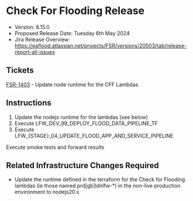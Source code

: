 # Check For Flooding Release

- Version: 8.15.0
- Proposed Release Date: Tuesday 6th May 2024
- Jira Release Overview: https://eaflood.atlassian.net/projects/FSR/versions/20503/tab/release-report-all-issues

## Tickets


[FSR-1403](https://eaflood.atlassian.net/browse/FSR-1403) - Update node runtime for the
CFF Lambdas

## Instructions


1. Update the nodejs runtime for the lambdas (see below)
1. Execute LFW_DEV_99_DEPLOY_FLOOD_DATA_PIPELINE_TF
1. Execute LFW_{STAGE}_04_UPDATE_FLOOD_APP_AND_SERVICE_PIPELINE


Execute smoke tests and forward results

## Related Infrastructure Changes Required

- Update the runtime defined in the terraform for the Check for Flooding lambdas (ie those named prd[gb]ldnlfw-*) in the non-live production environment to nodejs20.x
